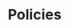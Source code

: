---
layout: redirect
title: Policies
redirect: https://secondcityprints.zendesk.com/hc/en-us/categories/360004577551-SCP-Policies-
---